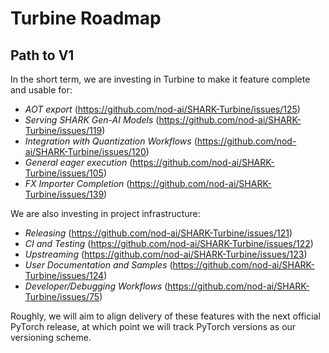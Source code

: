 # Turbine Roadmap

## Path to V1

In the short term, we are investing in Turbine to make it feature complete
and usable for:

* *AOT export* (https://github.com/nod-ai/SHARK-Turbine/issues/125)
* *Serving SHARK Gen-AI Models* (https://github.com/nod-ai/SHARK-Turbine/issues/119)
* *Integration with Quantization Workflows* (https://github.com/nod-ai/SHARK-Turbine/issues/120)
* *General eager execution* (https://github.com/nod-ai/SHARK-Turbine/issues/105)
* *FX Importer Completion* (https://github.com/nod-ai/SHARK-Turbine/issues/139)

We are also investing in project infrastructure:

* *Releasing* (https://github.com/nod-ai/SHARK-Turbine/issues/121)
* *CI and Testing* (https://github.com/nod-ai/SHARK-Turbine/issues/122)
* *Upstreaming* (https://github.com/nod-ai/SHARK-Turbine/issues/123)
* *User Documentation and Samples* (https://github.com/nod-ai/SHARK-Turbine/issues/124)
* *Developer/Debugging Workflows* (https://github.com/nod-ai/SHARK-Turbine/issues/75)

Roughly, we will aim to align delivery of these features with the next official
PyTorch release, at which point we will track PyTorch versions as our versioning
scheme.
